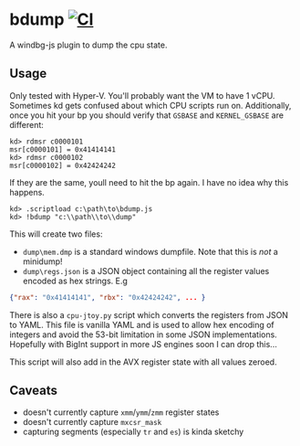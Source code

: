 # bdump [![CI](https://github.com/ch3rn0byl/bdump/actions/workflows/bdump.yml/badge.svg)](https://github.com/ch3rn0byl/bdump/actions/workflows/bdump.yml)

A windbg-js plugin to dump the cpu state.

## Usage

Only tested with Hyper-V. You'll probably want the VM to have 1 vCPU. Sometimes
kd gets confused about which CPU scripts run on. Additionally, once you hit your
bp you should verify that `GSBASE` and `KERNEL_GSBASE` are different:

```
kd> rdmsr c0000101
msr[c0000101] = 0x41414141
kd> rdmsr c0000102
msr[c0000102] = 0x42424242
```

If they are the same, youll need to hit the bp again. I have no idea why this
happens.

```
kd> .scriptload c:\path\to\bdump.js
kd> !bdump "c:\\path\\to\\dump"
```

This will create two files:
- `dump\mem.dmp` is a standard windows dumpfile. Note that this is _not_ a
minidump!
- `dump\regs.json` is a JSON object containing all the register values encoded
as hex strings. E.g

```json
{"rax": "0x41414141", "rbx": "0x42424242", ... }
```

There is also a `cpu-jtoy.py` script which converts the registers from JSON to
YAML. This file is vanilla YAML and is used to allow hex encoding of integers
and avoid the 53-bit limitation in some JSON implementations. Hopefully with
BigInt support in more JS engines soon I can drop this...

This script will also add in the AVX register state with all values zeroed.

## Caveats
- doesn't currently capture `xmm`/`ymm`/`zmm` register states
- doesn't currently capture `mxcsr_mask`
- capturing segments (especially `tr` and `es`) is kinda sketchy
